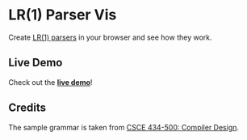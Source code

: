# LR(1) Parser Vis

Create [LR(1) parsers](https://en.wikipedia.org/wiki/Canonical_LR_parser) in your browser and see how they work.

## Live Demo

Check out the [**live demo**](https://soroushj.github.io/lr1-parser-vis)!

## Credits

The sample grammar is taken from [CSCE 434-500: Compiler Design](https://parasol.tamu.edu/~rwerger/Courses/434/).
